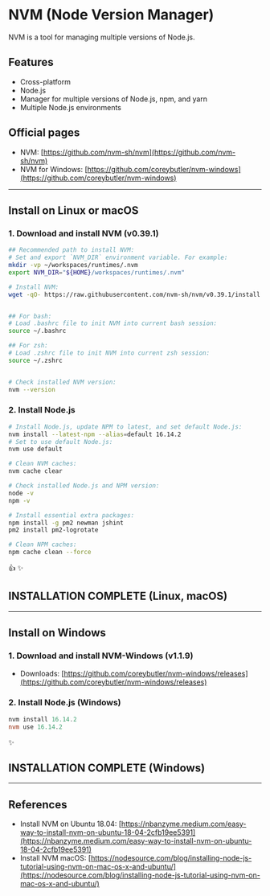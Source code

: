 # NVM (Node Version Manager)

NVM is a tool for managing multiple versions of Node.js.

## Features

* Cross-platform
* Node.js
* Manager for multiple versions of Node.js, npm, and yarn
* Multiple Node.js environments

## Official pages

* NVM: [https://github.com/nvm-sh/nvm](https://github.com/nvm-sh/nvm)
* NVM for Windows: [https://github.com/coreybutler/nvm-windows](https://github.com/coreybutler/nvm-windows)

---

## Install on **Linux** or **macOS**

### 1. Download and install **NVM (v0.39.1)**

```sh
## Recommended path to install NVM:
# Set and export `NVM_DIR` environment variable. For example:
mkdir -vp ~/workspaces/runtimes/.nvm
export NVM_DIR="${HOME}/workspaces/runtimes/.nvm"

# Install NVM:
wget -qO- https://raw.githubusercontent.com/nvm-sh/nvm/v0.39.1/install.sh | bash


## For bash:
# Load .bashrc file to init NVM into current bash session:
source ~/.bashrc

## For zsh:
# Load .zshrc file to init NVM into current zsh session:
source ~/.zshrc


# Check installed NVM version:
nvm --version
```

### 2. Install **Node.js**

```sh
# Install Node.js, update NPM to latest, and set default Node.js:
nvm install --latest-npm --alias=default 16.14.2
# Set to use default Node.js:
nvm use default

# Clean NVM caches:
nvm cache clear

# Check installed Node.js and NPM version:
node -v
npm -v

# Install essential extra packages:
npm install -g pm2 newman jshint
pm2 install pm2-logrotate

# Clean NPM caches:
npm cache clean --force
```

:thumbsup: :sparkles:

## INSTALLATION COMPLETE (Linux, macOS)

---

## Install on **Windows**

### 1. Download and install **NVM-Windows (v1.1.9)**

* Downloads: [https://github.com/coreybutler/nvm-windows/releases](https://github.com/coreybutler/nvm-windows/releases)

### 2. Install **Node.js** (**Windows**)

```powershell
nvm install 16.14.2
nvm use 16.14.2
```

:sparkles:

## INSTALLATION COMPLETE (**Windows**)

---

## References

* Install NVM on Ubuntu 18.04: [https://nbanzyme.medium.com/easy-way-to-install-nvm-on-ubuntu-18-04-2cfb19ee5391](https://nbanzyme.medium.com/easy-way-to-install-nvm-on-ubuntu-18-04-2cfb19ee5391)
* Install NVM macOS: [https://nodesource.com/blog/installing-node-js-tutorial-using-nvm-on-mac-os-x-and-ubuntu/](https://nodesource.com/blog/installing-node-js-tutorial-using-nvm-on-mac-os-x-and-ubuntu/)
